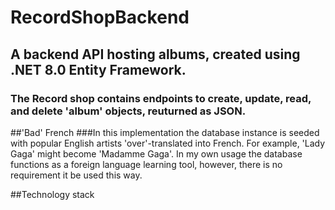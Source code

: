 # RecordShopBackend
## A backend API hosting albums, created using .NET 8.0 Entity Framework.
### The Record shop contains endpoints to create, update, read, and delete 'album' objects, reuturned as JSON.

##'Bad' French
###In this implementation the database instance is seeded with popular English artists 'over'-translated into French. For example, 'Lady Gaga' might become 'Madamme Gaga'. In my own usage the database functions as a foreign language learning tool, however, there is no requirement it be used this way.

##Technology stack
